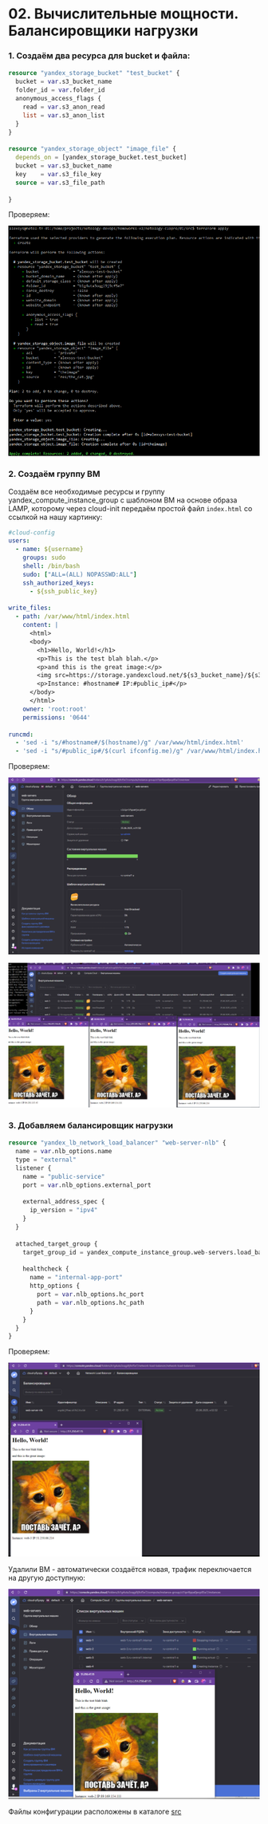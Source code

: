 # 02. Вычислительные мощности. Балансировщики нагрузки

### 1. Создаём два ресурса для bucket и файла:
```terraform
resource "yandex_storage_bucket" "test_bucket" {
  bucket = var.s3_bucket_name
  folder_id = var.folder_id
  anonymous_access_flags {
    read = var.s3_anon_read
    list = var.s3_anon_list
  }
}

resource "yandex_storage_object" "image_file" {
  depends_on = [yandex_storage_bucket.test_bucket]
  bucket = var.s3_bucket_name
  key    = var.s3_file_key
  source = var.s3_file_path

}
```

Проверяем:

![tf](img/01-s3-apply.png)

### 2. Создаём группу ВМ
Создаём все необходимые ресурсы и группу yandex_compute_instance_group с шаблоном ВМ на основе образа LAMP,
которому через cloud-init передаём простой файл `index.html` со ссылкой на нашу картинку:

```yaml
#cloud-config
users:
  - name: ${username}
    groups: sudo
    shell: /bin/bash
    sudo: ["ALL=(ALL) NOPASSWD:ALL"]
    ssh_authorized_keys:
      - ${ssh_public_key}

write_files:
  - path: /var/www/html/index.html
    content: |
      <html>
      <body>
        <h1>Hello, World!</h1>
        <p>This is the test blah blah.</p>
        <p>and this is the great image:</p>
        <img src=https://storage.yandexcloud.net/${s3_bucket_name}/${s3_file_key}></img>
        <p>Instance: #hostname# IP:#public_ip#</p>
      </body>
      </html>
    owner: 'root:root'
    permissions: '0644'

runcmd:
  - 'sed -i "s/#hostname#/$(hostname)/g" /var/www/html/index.html'
  - 'sed -i "s/#public_ip#/$(curl ifconfig.me)/g" /var/www/html/index.html'

```
Проверяем:

![tf](img/01-03-group-state.png)

![tf](img/01-03-group-vms.png)

### 3. Добавляем балансировщик нагрузки

```terraform
resource "yandex_lb_network_load_balancer" "web-server-nlb" {
  name = var.nlb_options.name
  type = "external"
  listener {
    name = "public-service"
    port = var.nlb_options.external_port

    external_address_spec {
      ip_version = "ipv4"
    }
  }

  attached_target_group {
    target_group_id = yandex_compute_instance_group.web-servers.load_balancer.0.target_group_id

    healthcheck {
      name = "internal-app-port"
      http_options {
        port = var.nlb_options.hc_port
        path = var.nlb_options.hc_path
      }
    }
  }
}
```
Проверяем:

![tf](img/01-04-nlb.png)

Удалили ВМ - автоматически создаётся новая, трафик переключается на другую доступную:

![tf](img/01-05-nlb-delete.png)

Файлы конфигурации расположены в каталоге [src](src/)

